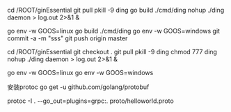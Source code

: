 cd /ROOT/ginEssential
git pull
pkill -9 ding
go build ./cmd/ding
nohup ./ding daemon > log.out 2>&1 &

go env -w GOOS=linux
go build ./cmd/ding
go env -w GOOS=windows
git commit -a -m "sss"
git push origin master


cd /ROOT/ginEssential
git checkout .
git pull
pkill -9 ding
chmod 777 ding
nohup ./ding daemon > log.out 2>&1 &

go env -w GOOS=linux
go env -w GOOS=windows

安装protoc
go get -u github.com/golang/protobuf

protoc -I . --go_out=plugins=grpc:. proto/helloworld.proto

